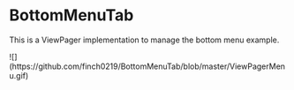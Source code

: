 # BottomMenuTab
This is a ViewPager implementation to manage the bottom menu example.
<p>
  ![](https://github.com/finch0219/BottomMenuTab/blob/master/ViewPagerMenu.gif)
</p>

